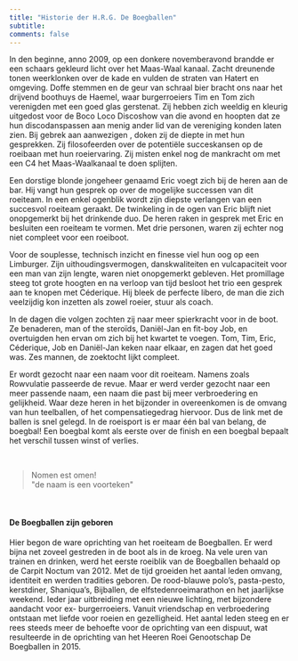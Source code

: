 ```yaml
---
title: "Historie der H.R.G. De Boegballen"
subtitle: 
comments: false
---
```


In den beginne, anno 2009, op een donkere novemberavond brandde er een schaars gekleurd licht over het Maas-Waal kanaal. Zacht dreunende tonen weerklonken over de kade en vulden de straten van Hatert en omgeving. Doffe stemmen en de geur van schraal bier bracht ons naar het drijvend boothuys de Haemel, waar burgerroeiers Tim en Tom zich verenigden met een goed glas gerstenat. 
Zij hebben zich weeldig en kleurig uitgedost voor de Boco Loco Discoshow van die avond en hoopten dat ze hun discodanspassen aan menig ander lid van de vereniging konden laten zien.  Bij gebrek aan aanwezigen , doken zij de diepte in met hun gesprekken. Zij filosofeerden over de potentiële succeskansen op de roeibaan met hun roeiervaring. Zij misten enkel nog de mankracht om met een C4 het Maas-Waalkanaal te doen splijten. 

Een dorstige blonde jongeheer genaamd Eric voegt zich bij de heren aan de bar. Hij vangt hun gesprek op over de mogelijke successen van dit roeiteam. In een enkel ogenblik wordt zijn diepste verlangen van een succesvol roeiteam geraakt. De twinkeling in de ogen van Eric blijft niet onopgemerkt bij het drinkende duo. De heren raken in gesprek met Eric en besluiten een roeiteam te vormen. Met drie personen, waren zij echter nog niet compleet voor een roeiboot.

Voor de souplesse, technisch inzicht en finesse viel hun oog op een Limburger. Zijn uithoudingsvermogen, danskwaliteiten en vulcapaciteit voor een man van zijn lengte, waren niet onopgemerkt gebleven. Het promillage steeg tot grote hoogten en na verloop van tijd besloot het trio een gesprek aan te knopen met Céderique. Hij bleek de perfecte libero, de man die zich veelzijdig kon inzetten als zowel roeier, stuur als coach. 

In de dagen die volgen zochten zij naar meer spierkracht voor in de boot. Ze benaderen, man of the steroïds, Daniël-Jan en fit-boy Job, en overtuigden hen ervan om zich bij het kwartet te voegen.
Tom, Tim, Eric, Céderique, Job en Daniël-Jan keken naar elkaar, en zagen dat het goed was. Zes mannen, de zoektocht lijkt compleet.  

Er wordt gezocht naar een naam voor dit roeiteam. Namens zoals Rowvulatie passeerde de revue. Maar er werd verder gezocht naar een meer passende naam, een naam die past bij meer verbroedering en gelijkheid. Waar deze heren in het bijzonder in overeenkomen is de omvang van hun teelballen, of het compensatiegedrag hiervoor. Dus de link met de ballen is snel gelegd. In de roeisport is er maar één bal van belang, de boegbal! Een boegbal komt als eerste over de finish en een boegbal bepaalt het verschil tussen winst of verlies. 

&nbsp;

>Nomen est omen!\
>"de naam is een voorteken"

&nbsp;

#### De Boegballen zijn geboren

Hier begon de ware oprichting van het roeiteam de Boegballen. Er werd bijna net zoveel gestreden in de boot als in de kroeg. Na vele uren van trainen en drinken, werd het eerste roeiblik van de Boegballen behaald op de Carpit Noctum van 2012. 
Met de tijd groeiden het aantal leden omvang, identiteit en werden tradities geboren. De rood-blauwe polo’s, pasta-pesto, kerstdiner, Shaniqua’s, Bijballen, de elfstedenroeimarathon en het jaarlijkse weekend. Ieder jaar uitbreiding met een nieuwe lichting, met bijzondere aandacht voor ex- burgerroeiers. Vanuit vriendschap en verbroedering ontstaan met liefde voor roeien en gezelligheid.  Het aantal leden steeg en er rees steeds meer de behoefte voor de oprichting van een dispuut, wat resulteerde in de oprichting van het Heeren Roei Genootschap De Boegballen in 2015.  

